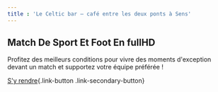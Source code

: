```yaml
---
title : 'Le Celtic bar – café entre les deux ponts à Sens'
---
```


## Match De Sport Et Foot En fullHD

Profitez des meilleurs conditions pour vivre des moments d'exception devant un match et supportez votre équipe préférée !

[S'y rendre](https://goo.gl/maps/NoHuKcA4fBxX5DsD9){.link-button .link-secondary-button}

